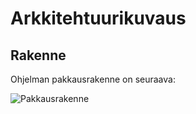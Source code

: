 # Arkkitehtuurikuvaus

## Rakenne

Ohjelman pakkausrakenne on seuraava:

![Pakkausrakenne](./kuvat/arkkitehtuuri-pakkaus.png)

